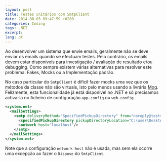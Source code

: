 ```yaml
---
layout: post
title: Testes unitários com SmtpClient
date: 2014-08-03 09:47:59 +0200
categories: Coding
tags: .NET
excerpt:
lang: pt
---
```


Ao desenvolver um sistema que envie emails, geralmente não se deve enviar os
emails quando se efectuam testes. Pelo contrário, os emails devem estar disponíveis
para investigação / avaliação de resultado e/ou debugging. Como sempre existem
várias alternativas para resolver este problema: Fakes, Mocks ou a Implementação
padrão.

No caso particular do `SmtpClient` é dificil fazer mocks uma vez que os métodos
da classe não são virtuais, isto pelo menos usando a livrária [Moq](https://code.google.com/archive/p/moq/).
Felizmente, esta funcionalidade já está disponivel no .NET e só precisamos activa-la
no ficheiro de configuração `app.config` ou `web.config`.

```xml
<system.net>
  <mailSettings>
    <smtp deliveryMethod="SpecifiedPickupDirectory" from="noreply@tests.com">
      <specifiedPickupDirectory pickupDirectoryLocation="C:\user\Desktop\project\project\bin\emails" />
      <network host="localhost"/>
    </smtp>
  </mailSettings>
</system.net>
```

Note que a configuração `network host` não é usada, mas sem ela ocorre uma
excepção ao fazer o `Dispose` do `SmtpClient`.
